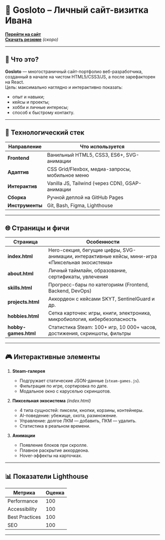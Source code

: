 # 🚀 Gosloto – Личный сайт-визитка Ивана

**[Перейти на сайт](https://gosloto.github.io)**  
**[Скачать резюме](https://gosloto.github.io/cv.pdf)** *(скоро)*

---

## 📌 Что это?

**Gosloto** — многостраничный сайт-портфолио веб-разработчика, созданный в начале на чистом HTML5/CSS3/JS, а после зарефакторен на React.  
Цель: максимально наглядно и интерактивно показать:

- опыт и навыки;  
- кейсы и проекты;  
- хобби и личные интересы;  
- способ к быстрому контакту.

---

## 🔧 Технологический стек

| Направление | Что используется |
|-------------|------------------|
| **Frontend** | Ванильный HTML5, CSS3, ES6+, SVG-анимации |
| **Адаптив** | CSS Grid/Flexbox, медиа-запросы, мобильное меню |
| **Интерактив** | Vanilla JS, Tailwind (через CDN), GSAP-анимации |
| **Сборка** | Ручной деплой на GitHub Pages |
| **Инструменты** | Git, Bash, Figma, Lighthouse |

---

## 🌐 Страницы и фичи

| Страница | Особенности |
|----------|-------------|
| **index.html** | Hero-секция, бегущие цифры, SVG-анимации, интерактивные кейсы, мини-игра «Пиксельная экосистема» |
| **about.html** | Личный таймлайн, образование, сертификаты, увлечения |
| **skills.html** | Прогресс-бары по категориям (Frontend, Backend, DevOps) |
| **projects.html** | Аккордеон с кейсами SKYT, SentinelGuard и др. |
| **hobbies.html** | Сетка карточек: игры, книги, электроника, микробиология, кибербезопасность |
| **hobby-games.html** | Статистика Steam: 100+ игр, 10 000+ часов, достижения, скриншоты, фильтры |

---

## 🎮 Интерактивные элементы

1. **Steam-галерея**  
   - Подгружает статические JSON-данные (`steam-games.js`).  
   - Фильтрация по игре, сортировка по дате.  
   - Модальное окно с каруселью скриншотов.

2. **Пиксельная экосистема** *(index.html)*  
   - 4 типа сущностей: пиксели, кнопки, корзины, контейнеры.  
   - AI-поведение: убежище, охота, размножение.  
   - Управление: долгое ЛКМ — добавить, ПКМ — удалить.  
   - Статистика в реальном времени.

3. **Анимации**  
   - Появление блоков при скролле.  
   - Плавное раскрытие аккордеона.  
   - Hover-эффекты на карточках.

---

## 📊 Показатели Lighthouse

| Метрика | Оценка |
|---------|--------|
| Performance | 100 |
| Accessibility | 100 |
| Best Practices | 100 |
| SEO | 100 |

---
